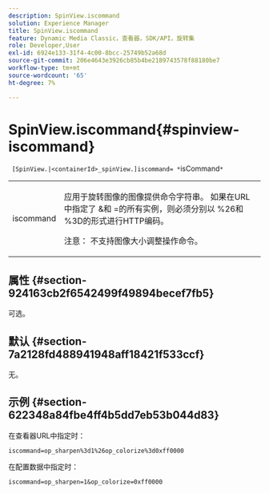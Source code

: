 ```yaml
---
description: SpinView.iscommand
solution: Experience Manager
title: SpinView.iscommand
feature: Dynamic Media Classic，查看器，SDK/API，旋转集
role: Developer,User
exl-id: 6924e133-31f4-4c00-8bcc-25749b52a68d
source-git-commit: 206e4643e3926cb85b4be2189743578f88180be7
workflow-type: tm+mt
source-wordcount: '65'
ht-degree: 7%

---
```


# SpinView.iscommand{#spinview-iscommand}

` [SpinView.|<containerId>_spinView.]iscommand= *`isCommand`*`

<table id="table_06B5F795889E402FB6BCEA4D882E1422"> 
 <tbody> 
  <tr> 
   <td colname="col1"> <p> <span class="codeph"><span class="varname"> iscommand</span></span> </p> </td> 
   <td colname="col2"> <p> 应用于旋转图像的图像提供命令字符串。 如果在URL中指定了<span class="codeph"> &amp;</span>和<span class="codeph"> =</span>的所有实例，则必须分别以<span class="codeph"> %26</span>和<span class="codeph"> %3D</span>的形式进行HTTP编码。 </p> <p> <p>注意： 不支持图像大小调整操作命令。 </p> </p> </td> 
  </tr> 
 </tbody> 
</table>

## 属性 {#section-924163cb2f6542499f49894becef7fb5}

可选。

## 默认 {#section-7a2128fd488941948aff18421f533ccf}

无。

## 示例 {#section-622348a84fbe4ff4b5dd7eb53b044d83}

在查看器URL中指定时：

`iscommand=op_sharpen%3d1%26op_colorize%3d0xff0000`

在配置数据中指定时：

`iscommand=op_sharpen=1&op_colorize=0xff0000`
